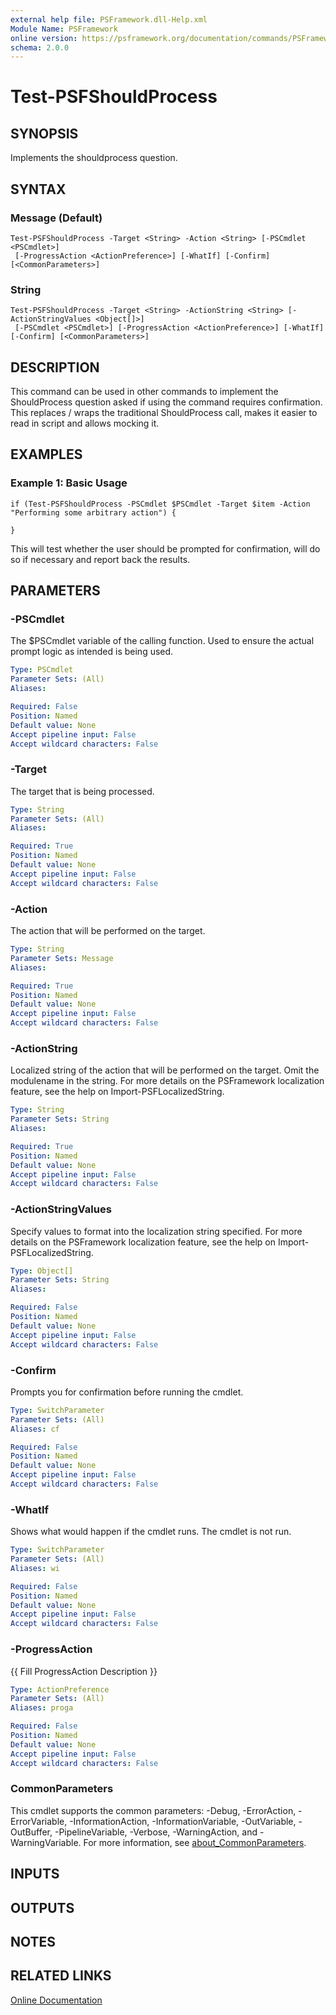 ```yaml
---
external help file: PSFramework.dll-Help.xml
Module Name: PSFramework
online version: https://psframework.org/documentation/commands/PSFramework/Test-PSFShouldProcess.html
schema: 2.0.0
---
```


# Test-PSFShouldProcess

## SYNOPSIS
Implements the shouldprocess question.

## SYNTAX

### Message (Default)
```
Test-PSFShouldProcess -Target <String> -Action <String> [-PSCmdlet <PSCmdlet>]
 [-ProgressAction <ActionPreference>] [-WhatIf] [-Confirm] [<CommonParameters>]
```

### String
```
Test-PSFShouldProcess -Target <String> -ActionString <String> [-ActionStringValues <Object[]>]
 [-PSCmdlet <PSCmdlet>] [-ProgressAction <ActionPreference>] [-WhatIf] [-Confirm] [<CommonParameters>]
```

## DESCRIPTION
This command can be used in other commands to implement the ShouldProcess question asked if using the command requires confirmation.
This replaces / wraps the traditional ShouldProcess call, makes it easier to read in script and allows mocking it.

## EXAMPLES

### Example 1: Basic Usage
```
if (Test-PSFShouldProcess -PSCmdlet $PSCmdlet -Target $item -Action "Performing some arbitrary action") {

}
```

This will test whether the user should be prompted for confirmation, will do so if necessary and report back the results.

## PARAMETERS

### -PSCmdlet
The $PSCmdlet variable of the calling function.
Used to ensure the actual prompt logic as intended is being used.

```yaml
Type: PSCmdlet
Parameter Sets: (All)
Aliases:

Required: False
Position: Named
Default value: None
Accept pipeline input: False
Accept wildcard characters: False
```

### -Target
The target that is being processed.

```yaml
Type: String
Parameter Sets: (All)
Aliases:

Required: True
Position: Named
Default value: None
Accept pipeline input: False
Accept wildcard characters: False
```

### -Action
The action that will be performed on the target.

```yaml
Type: String
Parameter Sets: Message
Aliases:

Required: True
Position: Named
Default value: None
Accept pipeline input: False
Accept wildcard characters: False
```

### -ActionString
Localized string of the action that will be performed on the target.
Omit the modulename in the string.
For more details on the PSFramework localization feature, see the help on Import-PSFLocalizedString.

```yaml
Type: String
Parameter Sets: String
Aliases:

Required: True
Position: Named
Default value: None
Accept pipeline input: False
Accept wildcard characters: False
```

### -ActionStringValues
Specify values to format into the localization string specified.
For more details on the PSFramework localization feature, see the help on Import-PSFLocalizedString.

```yaml
Type: Object[]
Parameter Sets: String
Aliases:

Required: False
Position: Named
Default value: None
Accept pipeline input: False
Accept wildcard characters: False
```

### -Confirm
Prompts you for confirmation before running the cmdlet.

```yaml
Type: SwitchParameter
Parameter Sets: (All)
Aliases: cf

Required: False
Position: Named
Default value: None
Accept pipeline input: False
Accept wildcard characters: False
```

### -WhatIf
Shows what would happen if the cmdlet runs.
The cmdlet is not run.

```yaml
Type: SwitchParameter
Parameter Sets: (All)
Aliases: wi

Required: False
Position: Named
Default value: None
Accept pipeline input: False
Accept wildcard characters: False
```

### -ProgressAction
{{ Fill ProgressAction Description }}

```yaml
Type: ActionPreference
Parameter Sets: (All)
Aliases: proga

Required: False
Position: Named
Default value: None
Accept pipeline input: False
Accept wildcard characters: False
```

### CommonParameters
This cmdlet supports the common parameters: -Debug, -ErrorAction, -ErrorVariable, -InformationAction, -InformationVariable, -OutVariable, -OutBuffer, -PipelineVariable, -Verbose, -WarningAction, and -WarningVariable. For more information, see [about_CommonParameters](http://go.microsoft.com/fwlink/?LinkID=113216).

## INPUTS

## OUTPUTS

## NOTES

## RELATED LINKS

[Online Documentation](https://psframework.org/documentation/commands/PSFramework/Test-PSFShouldProcess.html)

